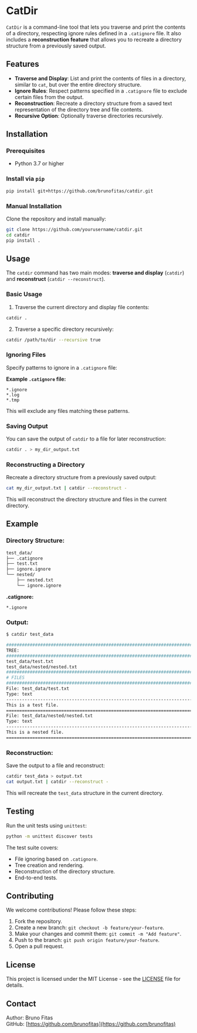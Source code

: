 
# **CatDir**

`CatDir` is a command-line tool that lets you traverse and print the contents of a directory, respecting ignore rules defined in a `.catignore` file. It also includes a **reconstruction feature** that allows you to recreate a directory structure from a previously saved output.

## **Features**

- **Traverse and Display**: List and print the contents of files in a directory, similar to `cat`, but over the entire directory structure.
- **Ignore Rules**: Respect patterns specified in a `.catignore` file to exclude certain files from the output.
- **Reconstruction**: Recreate a directory structure from a saved text representation of the directory tree and file contents.
- **Recursive Option**: Optionally traverse directories recursively.

## **Installation**

### Prerequisites

- Python 3.7 or higher

### Install via `pip`

```bash
pip install git+https://github.com/brunofitas/catdir.git
```

### Manual Installation

Clone the repository and install manually:

```bash
git clone https://github.com/yourusername/catdir.git
cd catdir
pip install .
```

## **Usage**

The `catdir` command has two main modes: **traverse and display** (`catdir`) and **reconstruct** (`catdir --reconstruct`).

### **Basic Usage**

1. Traverse the current directory and display file contents:

```bash
catdir .
```

2. Traverse a specific directory recursively:

```bash
catdir /path/to/dir --recursive true
```

### **Ignoring Files**

Specify patterns to ignore in a `.catignore` file:

**Example `.catignore` file:**

```
*.ignore
*.log
*.tmp
```

This will exclude any files matching these patterns.

### **Saving Output**

You can save the output of `catdir` to a file for later reconstruction:

```bash
catdir . > my_dir_output.txt
```

### **Reconstructing a Directory**

Recreate a directory structure from a previously saved output:

```bash
cat my_dir_output.txt | catdir --reconstruct -
```

This will reconstruct the directory structure and files in the current directory.

## **Example**

### **Directory Structure:**

```bash
test_data/
├── .catignore
├── test.txt
├── ignore.ignore
└── nested/
    ├── nested.txt
    └── ignore.ignore
```

**.catignore:**

```
*.ignore
```

### **Output:**

```bash
$ catdir test_data

####################################################################################################
TREE:
####################################################################################################
test_data/test.txt
test_data/nested/nested.txt
####################################################################################################
# FILES
####################################################################################################
File: test_data/test.txt
Type: text
----------------------------------------------------------------------------------------------------
This is a test file.
====================================================================================================
File: test_data/nested/nested.txt
Type: text
----------------------------------------------------------------------------------------------------
This is a nested file.
====================================================================================================
```

### **Reconstruction:**

Save the output to a file and reconstruct:

```bash
catdir test_data > output.txt
cat output.txt | catdir --reconstruct -
```

This will recreate the `test_data` structure in the current directory.

## **Testing**

Run the unit tests using `unittest`:

```bash
python -m unittest discover tests
```

The test suite covers:
- File ignoring based on `.catignore`.
- Tree creation and rendering.
- Reconstruction of the directory structure.
- End-to-end tests.

## **Contributing**

We welcome contributions! Please follow these steps:

1. Fork the repository.
2. Create a new branch: `git checkout -b feature/your-feature`.
3. Make your changes and commit them: `git commit -m "Add feature"`.
4. Push to the branch: `git push origin feature/your-feature`.
5. Open a pull request.

## **License**

This project is licensed under the MIT License - see the [LICENSE](LICENSE) file for details.

## **Contact**

Author: Bruno Fitas  
GitHub: [https://github.com/brunofitas](https://github.com/brunofitas)

